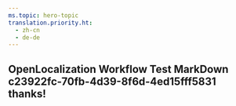 ```yaml
---
ms.topic: hero-topic
translation.priority.ht: 
  - zh-cn
  - de-de
---
```

## OpenLocalization Workflow Test MarkDown c23922fc-70fb-4d39-8f6d-4ed15fff5831 thanks!
